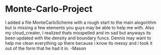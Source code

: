 # Monte-Carlo-Project

I added a file MonteCarloScheme with a rough start to the main alogorithm but is missing a few elements you guys may be able to help me with. Also my cloud_creater, I realized thats misspelled and im sad but anyways its been updated with the density and boundary funcs. Dennis may want to help me clean everything up there because i know its messy and i took it out of the form that he had it in. -Mason
